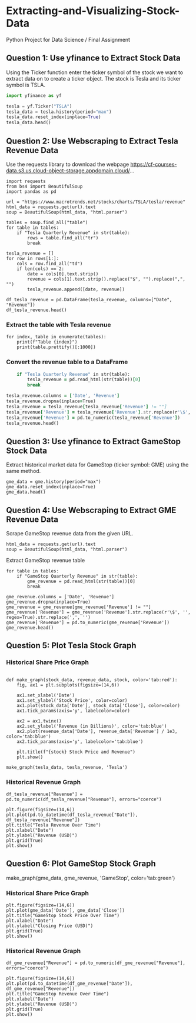 # Extracting-and-Visualizing-Stock-Data
Python Project for Data Science / Final Assignment
## Question 1: Use yfinance to Extract Stock Data
Using the Ticker function enter the ticker symbol of the stock we want to extract data on to create a ticker object. The stock is Tesla and its ticker symbol is TSLA.

```python
import yfinance as yf

tesla = yf.Ticker("TSLA")
tesla_data = tesla.history(period="max")
tesla_data.reset_index(inplace=True)
tesla_data.head()
```

## Question 2: Use Webscraping to Extract Tesla Revenue Data
Use the requests library to download the webpage https://cf-courses-data.s3.us.cloud-object-storage.appdomain.cloud/...

```
import requests
from bs4 import BeautifulSoup
import pandas as pd

url = "https://www.macrotrends.net/stocks/charts/TSLA/tesla/revenue"
html_data = requests.get(url).text
soup = BeautifulSoup(html_data, "html.parser")

tables = soup.find_all("table")
for table in tables:
    if "Tesla Quarterly Revenue" in str(table):
        rows = table.find_all("tr")
        break

tesla_revenue = []
for row in rows[1:]:
    cols = row.find_all("td")
    if len(cols) == 2:
        date = cols[0].text.strip()
        revenue = cols[1].text.strip().replace("$", "").replace(",", "")
        tesla_revenue.append([date, revenue])

df_tesla_revenue = pd.DataFrame(tesla_revenue, columns=["Date", "Revenue"])
df_tesla_revenue.head()
```
### Extract the table with Tesla revenue
```tables = soup.find_all('table')
for index, table in enumerate(tables):
    print(f"Table {index}")
    print(table.prettify()[:1000])
```
### Convert the revenue table to a DataFrame
```for table in tables:
    if "Tesla Quarterly Revenue" in str(table):
        tesla_revenue = pd.read_html(str(table))[0]
        break

tesla_revenue.columns = ['Date', 'Revenue']
tesla_revenue.dropna(inplace=True)
tesla_revenue = tesla_revenue[tesla_revenue['Revenue'] != ""]
tesla_revenue['Revenue'] = tesla_revenue['Revenue'].str.replace(r'\$', '', regex=True).str.replace(',', '')
tesla_revenue['Revenue'] = pd.to_numeric(tesla_revenue['Revenue'])
tesla_revenue.head()
```
## Question 3: Use yfinance to Extract GameStop Stock Data
Extract historical market data for GameStop (ticker symbol: GME) using the same method.
```gme = yf.Ticker("GME")
gme_data = gme.history(period="max")
gme_data.reset_index(inplace=True)
gme_data.head()
```
## Question 4: Use Webscraping to Extract GME Revenue Data
Scrape GameStop revenue data from the given URL.
```url = "https://cf-courses-data.s3.us.cloud-object-storage.appdomain.cloud/IBMDeveloperSkillsNetwork-PY0220EN-SkillsNetwork/labs/project/stock.htm"
html_data = requests.get(url).text
soup = BeautifulSoup(html_data, "html.parser")
```
Extract GameStop revenue table
```tables = soup.find_all('table')
for table in tables:
    if "GameStop Quarterly Revenue" in str(table):
        gme_revenue = pd.read_html(str(table))[0]
        break

gme_revenue.columns = ['Date', 'Revenue']
gme_revenue.dropna(inplace=True)
gme_revenue = gme_revenue[gme_revenue['Revenue'] != ""]
gme_revenue['Revenue'] = gme_revenue['Revenue'].str.replace(r'\$', '', regex=True).str.replace(',', '')
gme_revenue['Revenue'] = pd.to_numeric(gme_revenue['Revenue'])
gme_revenue.head()
```
## Question 5: Plot Tesla Stock Graph

### Historical Share Price Graph
```import matplotlib.pyplot as plt

def make_graph(stock_data, revenue_data, stock, color='tab:red'):
    fig, ax1 = plt.subplots(figsize=(14,6))

    ax1.set_xlabel('Date')
    ax1.set_ylabel('Stock Price', color=color)
    ax1.plot(stock_data['Date'], stock_data['Close'], color=color)
    ax1.tick_params(axis='y', labelcolor=color)

    ax2 = ax1.twinx()
    ax2.set_ylabel('Revenue (in Billions)', color='tab:blue')
    ax2.plot(revenue_data['Date'], revenue_data['Revenue'] / 1e3, color='tab:blue')
    ax2.tick_params(axis='y', labelcolor='tab:blue')

    plt.title(f"{stock} Stock Price and Revenue")
    plt.show()

make_graph(tesla_data, tesla_revenue, 'Tesla')
```

### Historical Revenue Graph
```
df_tesla_revenue["Revenue"] = pd.to_numeric(df_tesla_revenue["Revenue"], errors="coerce")

plt.figure(figsize=(14,6))
plt.plot(pd.to_datetime(df_tesla_revenue["Date"]), df_tesla_revenue["Revenue"])
plt.title("Tesla Revenue Over Time")
plt.xlabel("Date")
plt.ylabel("Revenue (USD)")
plt.grid(True)
plt.show()
```
## Question 6: Plot GameStop Stock Graph
make_graph(gme_data, gme_revenue, 'GameStop', color='tab:green')

### Historical Share Price Graph
```
plt.figure(figsize=(14,6))
plt.plot(gme_data['Date'], gme_data['Close'])
plt.title("GameStop Stock Price Over Time")
plt.xlabel("Date")
plt.ylabel("Closing Price (USD)")
plt.grid(True)
plt.show()
```
### Historical Revenue Graph
```
df_gme_revenue["Revenue"] = pd.to_numeric(df_gme_revenue["Revenue"], errors="coerce")

plt.figure(figsize=(14,6))
plt.plot(pd.to_datetime(df_gme_revenue["Date"]), df_gme_revenue["Revenue"])
plt.title("GameStop Revenue Over Time")
plt.xlabel("Date")
plt.ylabel("Revenue (USD)")
plt.grid(True)
plt.show()
```

